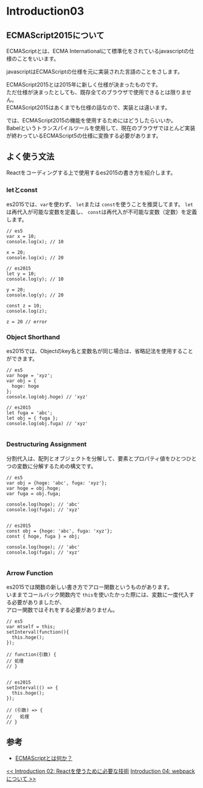 # Introduction03
## ECMAScript2015について
ECMAScriptとは、ECMA Internationalにて標準化をされているjavascriptの仕様のことをいいます。

javascriptはECMAScriptの仕様を元に実装された言語のことをさします。

ECMAScript2015とは2015年に新しく仕様が決まったものです。
<br>ただ仕様が決まったとしても、既存全てのブラウザで使用できるとは限りません。
<br>ECMAScript2015はあくまでも仕様の話なので、実装とは違います。

では、ECMAScript2015の機能を使用するためにはどうしたらいいか。
<br>Babelというトランスパイルツールを使用して、現在のブラウザでほとんど実装が終わっているECMAScript5の仕様に変換する必要があります。


## よく使う文法
Reactをコーディングする上で使用するes2015の書き方を紹介します。

### letとconst
es2015では、`var`を使わず、 `let`または `const`を使うことを推奨してます。
`let`は再代入が可能な変数を定義し、 `const`は再代入が不可能な変数（定数）を定義します。
```ecmascript 6
// es5
var x = 10;
console.log(x); // 10

x = 20;
console.log(x); // 20

// es2015
let y = 10;
console.log(y); // 10

y = 20;
console.log(y); // 20

const z = 10;
console.log(z);

z = 20 // error

```

### Object Shorthand
es2015では、Objectのkey名と変数名が同じ場合は、省略記法を使用することができます。

```ecmascript 6
// es5
var hoge = 'xyz';
var obj = {
  hoge: hoge
};
console.log(obj.hoge) // 'xyz'

// es2015
let fuga = 'abc';
let obj = { fuga };
console.log(obj.fuga) // 'xyz'


```

### Destructuring Assignment
分割代入は、配列とオブジェクトを分解して、要素とプロパティ値をひとつひとつの変数に分解するための構文です。

```ecmascript 6
// es5
var obj = {hoge: 'abc', fuga: 'xyz'};
var hoge = obj.hoge;
var fuga = obj.fuga;

console.log(hoge); // 'abc'
console.log(fuga); // 'xyz'


// es2015
const obj = {hoge: 'abc', fuga: 'xyz'};
const { hoge, fuga } = obj;

console.log(hoge); // 'abc'
console.log(fuga); // 'xyz'


```


### Arrow Function
es2015では関数の新しい書き方でアロー関数というものがあります。
<br>いままでコールバック関数内で `this`を使いたかった際には、変数に一度代入する必要がありましたが、
<br>アロー関数ではそれをする必要がありません。


```ecmascript 6
// es5
var mtself = this;
setInterval(function(){
  this.hoge();
});

// function(引数) {
// 処理  
// }


// es2015
setInterval(() => {
  this.hoge();
});

// (引数) => { 
//   処理
// }

```




## 参考
- [ECMAScriptとは何か？](https://azu.github.io/slide-what-is-ecmascript/)

<span align="left">[<< Introduction 02: Reactを使うために必要な技術](introduction02.md)</span>
<span align="right">[Introduction 04: webpackについて >>](introduction04.md)</span>
